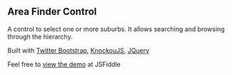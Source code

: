 ## Area Finder Control

A control to select one or more suburbs. It allows searching and browsing through the hierarchy. 

Built with [Twitter Bootstrap][1], [KnockouJS][2], [JQuery][3]

Feel free to [view the demo][4] at JSFiddle

[1]: http://twitter.github.com/bootstrap
[2]: http://knockoutjs.com
[3]: http://jquery.com
[4]: http://jsfiddle.net/jacoswarts/RCdAB/embedded/result/
